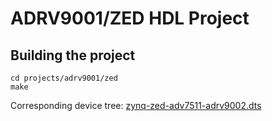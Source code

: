 # ADRV9001/ZED HDL Project

## Building the project

```
cd projects/adrv9001/zed
make
```

Corresponding device tree: [zynq-zed-adv7511-adrv9002.dts](https://github.com/analogdevicesinc/linux/blob/main/arch/arm/boot/dts/xilinx/zynq-zed-adv7511-adrv9002.dts)